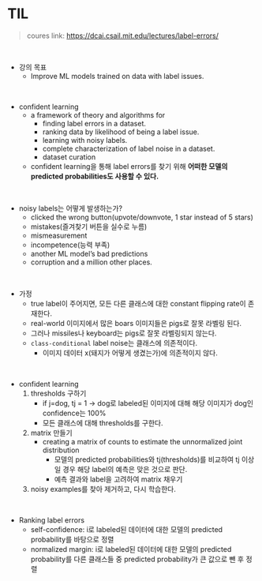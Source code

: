 # TIL
> coures link: https://dcai.csail.mit.edu/lectures/label-errors/

<br>

- 강의 목표
    - Improve ML models trained on data with label issues.

<br>

- confident learning
    - a framework of theory and algorithms for
        - finding label errors in a dataset.
        - ranking data by likelihood of being a label issue.
        - learning with noisy labels.
        - complete characterization of label noise in a dataset.
        - dataset curation
    - confident learning을 통해 label errors를 찾기 위해 **어떠한 모델의 predicted probabilities도 사용할 수 있다.**

<br>

- noisy labels는 어떻게 발생하는가?
    - clicked the wrong button(upvote/downvote, 1 star instead of 5 stars)
    - mistakes(즐겨찾기 버튼을 실수로 누름)
    - mismeasurement
    - incompetence(능력 부족)
    - another  ML model’s bad predictions
    - corruption and a million other places.

<br>

- 가정
    - true label이 주어지면, 모든 다른 클래스에 대한 constant flipping rate이 존재한다.
    - real-world 이미지에서 많은 boars 이미지들은 pigs로 잘못 라벨링 된다.
    - 그러나 missiles나 keyboard는 pigs로 잘못 라벨링되지 않는다.
    - `class-conditional` label noise는 클래스에 의존적이다.
        - 이미지 데이터 x(돼지가 어떻게 생겼는가)에 의존적이지 않다.

<br>

- confident learning
    1. thresholds 구하기
        - if j=dog, tj = 1 → dog로 labeled된 이미지에 대해 해당 이미지가 dog인 confidence는 100%
        - 모든 클래스에 대해 thresholds를 구한다.
    2. matrix 만들기
        - creating a matrix of counts to estimate the unnormalized joint distribution
            - 모델의 predicted probabilities와 tj(thresholds)를 비교하여 tj 이상일 경우 해당 label의 예측은 맞은 것으로 판단.
            - 예측 결과와 label을 고려하여 matrix 채우기
    3. noisy examples를 찾아 제거하고, 다시 학습한다.

<br>

- Ranking label errors
    - self-confidence: i로 labeled된 데이터에 대한 모델의 predicted probability를 바탕으로 정렬
    - normalized margin: i로 labeled된 데이터에 대한 모델의 predicted probability를 다른 클래스들 중 predicted probability가 큰 값으로 뺀 후 정렬